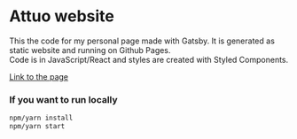 # Attuo website

This the code for my personal page made with Gatsby. It is generated as static website and running on Github Pages.  
Code is in JavaScript/React and styles are created with Styled Components.

[Link to the page]()

### If you want to run locally
```bash
npm/yarn install
npm/yarn start
```